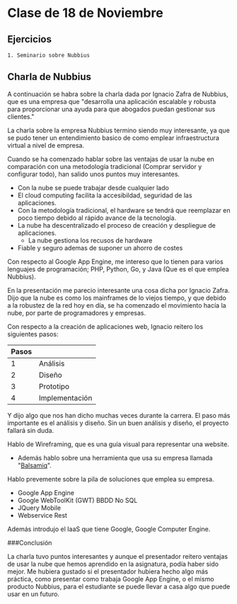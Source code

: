 Clase de 18 de Noviembre
========================

Ejercicios
----------

    1. Seminario sobre Nubbius

Charla de Nubbius
-----------------

A continuación se habra sobre la charla dada por Ignacio Zafra de Nubbius, que
es una empresa que "desarrolla una aplicación escalable y robusta para
proporcionar una ayuda para que abogados puedan gestionar sus clientes."

La charla sobre la empresa Nubbius termino siendo muy interesante,
ya que se pudo tener un entendimiento basico de como emplear infraestructura
virtual a nivel de empresa.

Cuando se ha comenzado hablar sobre las ventajas de usar la nube en comparación
con una metodología tradicional (Comprar servidor y configurar todo), han salido
unos puntos muy interesantes.

+ Con la nube se puede trabajar desde cualquier lado
+ El cloud computing facilita la accesibildad, seguridad de las aplicaciones.
+ Con la metodología tradicional, el hardware se tendrá que reemplazar en
poco tiempo debido al rápido avance de la tecnología.
+ La nube ha descentralizado el proceso de creación y despliegue de aplicaciones.
  + La nube gestiona los recusos de hardware
+ Fiable y seguro ademas de suponer un ahorro de costes

Con respecto al Google App Engine, me intereso que lo tienen para varios
lenguajes de programación; PHP, Python, Go, y Java (Que es el que emplea Nubbius).

En la presentación me parecio interesante una cosa dicha por Ignacio Zafra.
Dijo que la nube es como los mainframes de lo viejos tiempo, y que debido a
la robustez de la red hoy en día, se ha comenzado el movimiento hacía la nube,
por parte de programadores y empresas.

Con respecto a la creación de aplicaciones web, Ignacio reitero los siguientes
pasos:

| Pasos |                   |
| ----  | ----------------- |
| 1 |               Análisis|
| 2 |               Diseño         |
| 3 |               Prototipo      |
| 4 |               Implementación |

Y dijo algo que nos han dicho muchas veces durante la carrera. El paso
más importante es el análisis y diseño. Sin un buen análisis y diseño,
el proyecto fallará sin duda.

Hablo de Wireframing, que es una guía visual para representar una
website.

- Además hablo sobre una herramienta que usa su empresa llamada "[Balsamiq][1]".

Hablo prevemente sobre la pila de soluciones que emplea su empresa.


+ Google App Engine
+ Google WebToolKit (GWT) BBDD No SQL
+ JQuery Mobile
+ Webservice Rest

Además introdujo el IaaS que tiene Google, Google Computer Engine.


###Conclusión

La charla tuvo puntos interesantes y aunque el presentador reitero
ventajas de usar la nube que hemos aprendido en la asignatura, podía haber sido
mejor. Me hubiera gustado si el presentador hubiera hecho algo más práctica, como
presentar como trabaja Google App Engine, o el mismo producto Nubbius, para
el estudiante se puede llevar a casa algo que puede usar en un futuro.





[1]: http://balsamiq.com/‎
